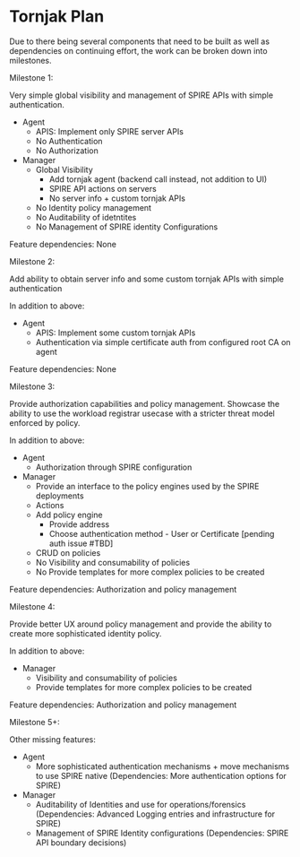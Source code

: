 # Tornjak Plan

Due to there being several components that need to be built as well as dependencies on continuing effort, the work can be broken down into milestones.



Milestone 1:

Very simple global visibility and management of SPIRE APIs with simple authentication.

- Agent
  - APIS: Implement only SPIRE server APIs
  - No Authentication
  - No Authorization
- Manager
  - Global Visibility
    - Add tornjak agent (backend call instead, not addition to UI)
    - SPIRE API actions on servers
    - No server info + custom tornjak APIs
  - No Identity policy management
  - No Auditability of idetntites
  - No Management of SPIRE identity Configurations

Feature dependencies: None


Milestone 2:

Add ability to obtain server info and some custom tornjak APIs with simple authentication

In addition to above:

- Agent
  - APIS: Implement some custom tornjak APIs
  - Authentication via simple certificate auth from configured root CA on agent


Feature dependencies: None

Milestone 3:

Provide authorization capabilities and policy management. Showcase the ability to use
the workload registrar usecase with a stricter threat model enforced by policy.

In addition to above:
- Agent
  - Authorization through SPIRE configuration
- Manager
  - Provide an interface to the policy engines used by the SPIRE deployments
  - Actions
  - Add policy engine
    - Provide address
    - Choose authentication method - User or Certificate [pending auth issue #TBD]
  - CRUD on policies
  - No Visibility and consumability of policies
  - No Provide templates for more complex policies to be created


Feature dependencies: Authorization and policy management


Milestone 4:

Provide better UX around policy management and provide the ability to create
more sophisticated identity policy.

In addition to above:
- Manager
  - Visibility and consumability of policies
  - Provide templates for more complex policies to be created


Feature dependencies: Authorization and policy management


Milestone 5+:

Other missing features:
- Agent
  - More sophisticated authentication mechanisms + move mechanisms to use SPIRE native (Dependencies: More authentication options for SPIRE)
- Manager
  - Auditability of Identities and use for operations/forensics (Dependencies: Advanced Logging entries and infrastructure for SPIRE)
  - Management of SPIRE Identity configurations (Dependencies: SPIRE API boundary decisions)
